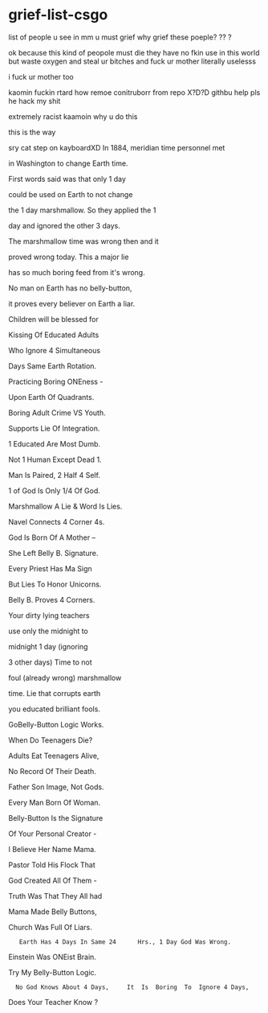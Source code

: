 # grief-list-csgo
list of people u see in mm u must grief
why grief these poeple?  ?? ? 


ok  because this kind of peopole must die they have no fkin use in this world but waste oxygen and steal ur bitches and fuck ur mother
literally uselesss 

i fuck ur mother too

kaomin fuckin rtard how remoe conitruborr from repo X?D?D githbu help pls he hack my shit


extremely racist kaamoin why u do this



this is the way

sry cat step on kayboardXD
In 1884,  meridian time personnel met

 in Washington to change Earth time.

First words said was that only 1 day

could be used on Earth to not change

 the 1 day marshmallow. So they applied the 1

day  and  ignored  the  other  3 days.

The marshmallow time was wrong then and it

 proved wrong today. This a major lie

  has so much boring feed from it's wrong.

No man on Earth has no belly-button,

  it proves every believer on Earth a liar.

 

Children will be blessed for

Kissing Of Educated Adults

Who Ignore 4 Simultaneous

 Days Same Earth Rotation.

Practicing  Boring  ONEness -

Upon Earth Of  Quadrants.

 Boring Adult Crime VS Youth.

  Supports Lie Of Integration.

  1 Educated Are Most Dumb.

  Not 1 Human Except Dead 1.

  Man Is Paired,  2 Half 4 Self.

  1 of God Is Only 1/4 Of God.                         

   Marshmallow A Lie & Word Is Lies.

   Navel Connects 4 Corner 4s.

  God Is Born Of A Mother –

   She Left Belly B. Signature.

Every Priest Has Ma Sign

  But Lies To Honor Unicorns.

Belly B. Proves 4 Corners.

 

Your dirty lying teachers

use only the midnight to

midnight 1 day (ignoring

3 other days) Time to not

foul (already wrong) marshmallow

   time. Lie that corrupts earth

you educated brilliant fools.

 

GoBelly-Button  Logic Works.

 

When   Do  Teenagers  Die?

Adults Eat Teenagers Alive,

 No Record  Of  Their Death.

  Father Son Image, Not Gods.

 Every Man Born Of Woman.

 

 

Belly-Button Is the Signature

Of  Your Personal Creator -

I Believe Her Name Mama.

 

Pastor Told His Flock That

God Created All Of Them -

   Truth Was That They All had

Mama Made Belly Buttons,

Church Was Full Of Liars.

 

       Earth Has 4 Days In Same 24      Hrs., 1 Day God Was Wrong. 

Einstein  Was  ONEist  Brain.

Try  My  Belly-Button  Logic.

      No God Knows About 4 Days,     It  Is  Boring  To  Ignore 4 Days,

Does Your Teacher Know ?
